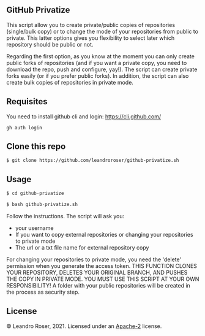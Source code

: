 
GitHub Privatize
----------------

This script allow you to create private/public copies of repositories (single/bulk copy) or to change the mode of your repositories from public to private. This latter options gives you flexibility to select later which repository should be public or not.

Regarding the first option, as you know at the moment you can only create public forks of repositories (and if you want a private copy, you need to download the repo, push and configure, yay!). The script can create private forks easily (or if you prefer public forks). In addition, the script can also create bulk copies of repositories in private mode.

## Requisites

You need to install github cli and login:
https://cli.github.com/


```
gh auth login

```

## Clone this repo

```
$ git clone https://github.com/leandroroser/github-privatize.sh
```

## Usage

```python
$ cd github-privatize

$ bash github-privatize.sh 
```

Follow the instructions. The script will ask you:

- your username
- If you want to copy external repositories or changing your repositories to private mode
- The url or a txt file name for external repository copy


For changing your repositories to private mode, you need the 'delete' permission when you generate
the access token. THIS FUNCTION CLONES YOUR REPOSITORY, DELETES YOUR ORIGINAL BRANCH, AND PUSHES THE COPY IN PRIVATE MODE. YOU MUST USE THIS SCRIPT AT YOUR OWN RESPONSIBILITY! 
A folder with your public repositories will be created in the process as security step.


License
-------
© Leandro Roser, 2021. Licensed under an [Apache-2](https://github.com/leandroroser/github-privatize/blob/main/LICENSE.txt) license.

